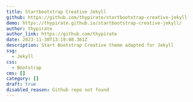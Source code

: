 ```yaml
---
title: Startbootstrap Creative Jekyll
github: https://github.com/thypirate/startbootstrap-creative-jekyll
demo: https://thypirate.github.io/startbootstrap-creative-jekyll/
author: thypirate
author_link: https://github.com/thypirate
date: 2023-11-30T13:19:08.361Z
description: Start Bootstrap Creative theme adapted for Jekyll
ssg:
  - Jekyll
css:
  - Bootstrap
cms: []
category: []
draft: true
disabled_reason: Github repo not found
---
```

